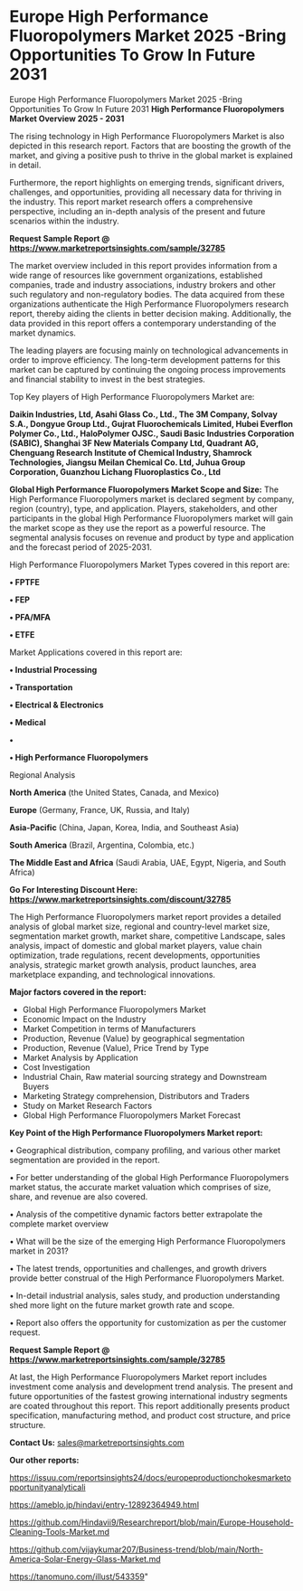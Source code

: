 # Europe High Performance Fluoropolymers Market 2025 -Bring Opportunities To Grow In Future 2031
 Europe High Performance Fluoropolymers Market 2025 -Bring Opportunities To Grow In Future 2031
<Strong> High Performance Fluoropolymers Market Overview 2025 - 2031</strong>

The rising technology in High Performance Fluoropolymers Market is also depicted in this research report. Factors that are boosting the growth of the market, and giving a positive push to thrive in the global market is explained in detail.

Furthermore, the report highlights on emerging trends, significant drivers, challenges, and opportunities, providing all necessary data for thriving in the industry. This report market research offers a comprehensive perspective, including an in-depth analysis of the present and future scenarios within the industry.

<strong>Request Sample Report @ <a href=https://www.marketreportsinsights.com/sample/32785>https://www.marketreportsinsights.com/sample/32785</a></strong>

The market overview included in this report provides information from a wide range of resources like government organizations, established companies, trade and industry associations, industry brokers and other such regulatory and non-regulatory bodies. The data acquired from these organizations authenticate the High Performance Fluoropolymers research report, thereby aiding the clients in better decision making. Additionally, the data provided in this report offers a contemporary understanding of the market dynamics.

The leading players are focusing mainly on technological advancements in order to improve efficiency. The long-term development patterns for this market can be captured by continuing the ongoing process improvements and financial stability to invest in the best strategies.

Top Key players of High Performance Fluoropolymers Market are:

<strong>Daikin Industries, Ltd, Asahi Glass Co., Ltd., The 3M Company, Solvay S.A., Dongyue Group Ltd., Gujrat Fluorochemicals Limited, Hubei Everflon Polymer Co., Ltd., HaloPolymer OJSC., Saudi Basic Industries Corporation (SABIC), Shanghai 3F New Materials Company Ltd, Quadrant AG, Chenguang Research Institute of Chemical Industry, Shamrock Technologies, Jiangsu Meilan Chemical Co. Ltd, Juhua Group Corporation, Guanzhou Lichang Fluoroplastics Co., Ltd</strong>

<strong><b>Global High Performance Fluoropolymers Market Scope and Size:</b></strong>
The High Performance Fluoropolymers market is declared segment by company, region (country), type, and application. Players, stakeholders, and other participants in the global High Performance Fluoropolymers market will gain the market scope as they use the report as a powerful resource. The segmental analysis focuses on revenue and product by type and application and the forecast period of 2025-2031.

High Performance Fluoropolymers Market Types covered in this report are:

<strong>•  FPTFE

•  FEP

•  PFA/MFA

•  ETFE</strong>

Market Applications covered in this report are:

<strong>•  Industrial Processing

•  Transportation

•  Electrical & Electronics

•  Medical

•  

•  High Performance Fluoropolymers</strong> 

Regional Analysis

<strong>North America</strong> (the United States, Canada, and Mexico)

<strong>Europe</strong> (Germany, France, UK, Russia, and Italy)

<strong>Asia-Pacific</strong> (China, Japan, Korea, India, and Southeast Asia)

<strong>South America</strong> (Brazil, Argentina, Colombia, etc.)

<strong>The Middle East and Africa</strong> (Saudi Arabia, UAE, Egypt, Nigeria, and South Africa)

<strong>Go For Interesting Discount Here: <a href=https://www.marketreportsinsights.com/discount/32785>https://www.marketreportsinsights.com/discount/32785</a></strong>

The High Performance Fluoropolymers market report provides a detailed analysis of global market size, regional and country-level market size, segmentation market growth, market share, competitive Landscape, sales analysis, impact of domestic and global market players, value chain optimization, trade regulations, recent developments, opportunities analysis, strategic market growth analysis, product launches, area marketplace expanding, and technological innovations.

<strong><b>Major factors covered in the report:</b></strong>
<ul>
  <li>Global High Performance Fluoropolymers Market </li>
  <li>Economic Impact on the Industry</li>
  <li>Market Competition in terms of Manufacturers</li>
  <li>Production, Revenue (Value) by geographical segmentation</li>
  <li>Production, Revenue (Value), Price Trend by Type</li>
  <li>Market Analysis by Application</li>
  <li>Cost Investigation</li>
  <li>Industrial Chain, Raw material sourcing strategy and Downstream Buyers</li>
  <li>Marketing Strategy comprehension, Distributors and Traders</li>
  <li>Study on Market Research Factors</li>
  <li>Global High Performance Fluoropolymers Market Forecast</li>
</ul>

<strong><b>Key Point of the High Performance Fluoropolymers Market report:</b></strong>

• Geographical distribution, company profiling, and various other market segmentation are provided in the report.

• For better understanding of the global High Performance Fluoropolymers market status, the accurate market valuation which comprises of size, share, and revenue are also covered.

• Analysis of the competitive dynamic factors better extrapolate the complete market overview

• What will be the size of the emerging High Performance Fluoropolymers market in 2031?

• The latest trends, opportunities and challenges, and growth drivers provide better construal of the High Performance Fluoropolymers Market.

• In-detail industrial analysis, sales study, and production understanding shed more light on the future market growth rate and scope.

• Report also offers the opportunity for customization as per the customer request.

<strong>Request Sample Report @ <a href=https://www.marketreportsinsights.com/sample/32785>https://www.marketreportsinsights.com/sample/32785</a></strong>

At last, the High Performance Fluoropolymers Market report includes investment come analysis and development trend analysis. The present and future opportunities of the fastest growing international industry segments are coated throughout this report. This report additionally presents product specification, manufacturing method, and product cost structure, and price structure.

<strong>Contact Us:</strong>
sales@marketreportsinsights.com

<strong>Our other reports:</strong>

<a href=https://issuu.com/reportsinsights24/docs/europeproductionchokesmarketopportunityanalyticali>https://issuu.com/reportsinsights24/docs/europeproductionchokesmarketopportunityanalyticali</a>

<a href=https://ameblo.jp/hindavi/entry-12892364949.html>https://ameblo.jp/hindavi/entry-12892364949.html</a>

<a href=https://github.com/Hindavii9/Researchreport/blob/main/Europe-Household-Cleaning-Tools-Market.md>https://github.com/Hindavii9/Researchreport/blob/main/Europe-Household-Cleaning-Tools-Market.md</a>

<a href=https://github.com/vijaykumar207/Business-trend/blob/main/North-America-Solar-Energy-Glass-Market.md>https://github.com/vijaykumar207/Business-trend/blob/main/North-America-Solar-Energy-Glass-Market.md</a>

<a href=https://tanomuno.com/illust/543359>https://tanomuno.com/illust/543359</a>"
